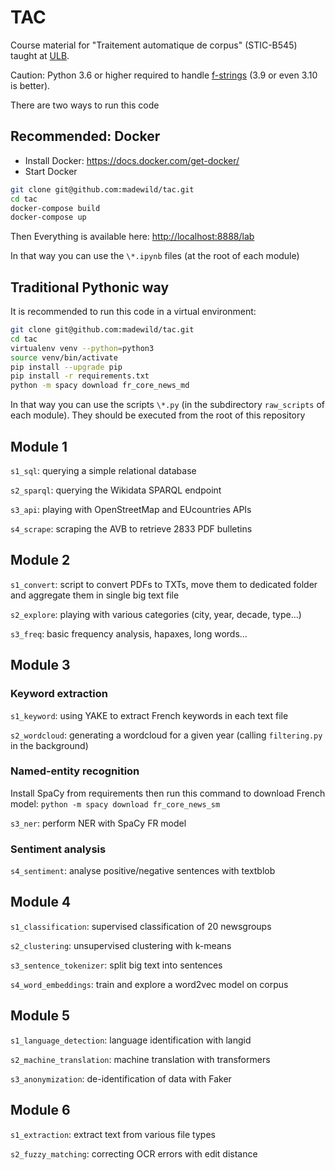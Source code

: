 # TAC

Course material for "Traitement automatique de corpus" (STIC-B545) taught at [ULB](https://ulb.be).

Caution: Python 3.6 or higher required to handle [f-strings](https://www.python.org/dev/peps/pep-0498/) (3.9 or even 3.10 is better).

There are two ways to run this code

## Recommended: Docker

- Install Docker: <https://docs.docker.com/get-docker/>
- Start Docker

```bash
git clone git@github.com:madewild/tac.git
cd tac
docker-compose build
docker-compose up
```

Then Everything is available here: <http://localhost:8888/lab>

In that way you can use the `\*.ipynb` files (at the root of each module)

## Traditional Pythonic way

It is recommended to run this code in a virtual environment:

```bash
git clone git@github.com:madewild/tac.git
cd tac
virtualenv venv --python=python3
source venv/bin/activate
pip install --upgrade pip
pip install -r requirements.txt
python -m spacy download fr_core_news_md
```

In that way you can use the scripts `\*.py` (in the subdirectory `raw_scripts` of each module).
They should be executed from the root of this repository

## Module 1

`s1_sql`: querying a simple relational database

`s2_sparql`: querying the Wikidata SPARQL endpoint

`s3_api`: playing with OpenStreetMap and EUcountries APIs

`s4_scrape`: scraping the AVB to retrieve 2833 PDF bulletins

## Module 2

`s1_convert`: script to convert PDFs to TXTs, move them to dedicated folder and aggregate them in single big text file

`s2_explore`: playing with various categories (city, year, decade, type...)

`s3_freq`: basic frequency analysis, hapaxes, long words...

## Module 3

### Keyword extraction

`s1_keyword`: using YAKE to extract French keywords in each text file

`s2_wordcloud`: generating a wordcloud for a given year (calling `filtering.py` in the background)

### Named-entity recognition

Install SpaCy from requirements then run this command to download French model: `python -m spacy download fr_core_news_sm`

`s3_ner`: perform NER with SpaCy FR model

### Sentiment analysis

`s4_sentiment`: analyse positive/negative sentences with textblob

## Module 4

`s1_classification`: supervised classification of 20 newsgroups

`s2_clustering`: unsupervised clustering with k-means

`s3_sentence_tokenizer`: split big text into sentences

`s4_word_embeddings`: train and explore a word2vec model on corpus


## Module 5

`s1_language_detection`: language identification with langid

`s2_machine_translation`: machine translation with transformers

`s3_anonymization`: de-identification of data with Faker

## Module 6

`s1_extraction`: extract text from various file types

`s2_fuzzy_matching`: correcting OCR errors with edit distance
